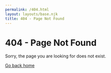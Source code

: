 ```yaml
---
permalink: /404.html
layout: layouts/base.njk
title: 404 - Page Not Found
---
```


<h1>404 - Page Not Found</h1>
<p>Sorry, the page you are looking for does not exist.</p>
<a href="/">Go back home</a>
